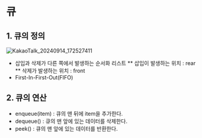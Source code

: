 # 큐
## 1. 큐의 정의

![KakaoTalk_20240914_172527411](https://github.com/user-attachments/assets/9172a68a-ef9f-4b09-ab82-d7d2f7702d38)


* 삽입과 삭제가 다른 쪽에서 발생하는 순서화 리스트
  ** 삽입이 발생하는 위치 : rear
  ** 삭제가 발생하는 위치 : front
* First-In-First-Out(FIFO)
## 2. 큐의 연산
* enqueue(item) : 큐의 맨 뒤에 item을 추가한다.
* dequeue() : 큐의 맨 앞에 있는 데이터를 삭제한다.
* peek() : 큐의 맨 앞에 있는 데이터를 반환한다.


